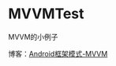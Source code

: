 # MVVMTest
MVVM的小例子

博客：[Android框架模式-MVVM](https://fanandjiu.com/Android%E6%A1%86%E6%9E%B6%E6%A8%A1%E5%BC%8F-MVVM/#more)
